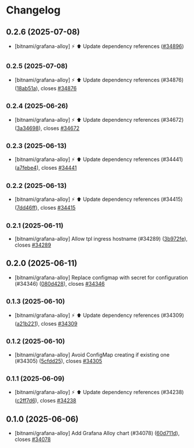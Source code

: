 # Changelog

## 0.2.6 (2025-07-08)

* [bitnami/grafana-alloy] :zap: :arrow_up: Update dependency references ([#34896](https://github.com/bitnami/charts/pull/34896))

## <small>0.2.5 (2025-07-08)</small>

* [bitnami/grafana-alloy] :zap: :arrow_up: Update dependency references (#34876) ([18ab51a](https://github.com/bitnami/charts/commit/18ab51ab7a1da2c6014a0b111f1bbfe40e49eaa7)), closes [#34876](https://github.com/bitnami/charts/issues/34876)

## <small>0.2.4 (2025-06-26)</small>

* [bitnami/grafana-alloy] :zap: :arrow_up: Update dependency references (#34672) ([3a34698](https://github.com/bitnami/charts/commit/3a34698140b7edba5c18ac15f51a85e2e56e481e)), closes [#34672](https://github.com/bitnami/charts/issues/34672)

## <small>0.2.3 (2025-06-13)</small>

* [bitnami/grafana-alloy] :zap: :arrow_up: Update dependency references (#34441) ([a7febe4](https://github.com/bitnami/charts/commit/a7febe46ca0879ccd35a01bf04d6587b09ea6550)), closes [#34441](https://github.com/bitnami/charts/issues/34441)

## <small>0.2.2 (2025-06-13)</small>

* [bitnami/grafana-alloy] :zap: :arrow_up: Update dependency references (#34415) ([7dd46ff](https://github.com/bitnami/charts/commit/7dd46ff8d6f3b832a54771d8d28e102eb587892c)), closes [#34415](https://github.com/bitnami/charts/issues/34415)

## <small>0.2.1 (2025-06-11)</small>

* [bitnami/grafana-alloy] Allow tpl ingress hostname (#34289) ([3b972fe](https://github.com/bitnami/charts/commit/3b972fe56336725d1eee83484cd9befb859e77fd)), closes [#34289](https://github.com/bitnami/charts/issues/34289)

## 0.2.0 (2025-06-11)

* [bitnami/grafana-alloy] Replace configmap with secret for configuration (#34346) ([080d428](https://github.com/bitnami/charts/commit/080d4285658323a0ed357999e3e41693feceb7e6)), closes [#34346](https://github.com/bitnami/charts/issues/34346)

## <small>0.1.3 (2025-06-10)</small>

* [bitnami/grafana-alloy] :zap: :arrow_up: Update dependency references (#34309) ([a21b221](https://github.com/bitnami/charts/commit/a21b22148fbf5faef8b50ad83a658cf70dc1134d)), closes [#34309](https://github.com/bitnami/charts/issues/34309)

## <small>0.1.2 (2025-06-10)</small>

* [bitnami/grafana-alloy] Avoid ConfigMap creating if existing one (#34305) ([5cfdd25](https://github.com/bitnami/charts/commit/5cfdd25b5df92747a8ee3492242abad89f437d7b)), closes [#34305](https://github.com/bitnami/charts/issues/34305)

## <small>0.1.1 (2025-06-09)</small>

* [bitnami/grafana-alloy] :zap: :arrow_up: Update dependency references (#34238) ([c2ff7d6](https://github.com/bitnami/charts/commit/c2ff7d60111926370948eab85b2e4f2f4959495f)), closes [#34238](https://github.com/bitnami/charts/issues/34238)

## 0.1.0 (2025-06-06)

* [bitnami/grafana-alloy] Add Grafana Alloy chart (#34078) ([60d711d](https://github.com/bitnami/charts/commit/60d711d93c4fa1c93b9f8941928d874477d972c3)), closes [#34078](https://github.com/bitnami/charts/issues/34078)
